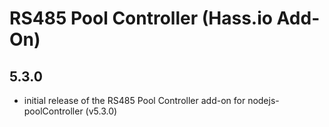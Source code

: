 # RS485 Pool Controller (Hass.io Add-On)

## 5.3.0

- initial release of the RS485 Pool Controller add-on for nodejs-poolController (v5.3.0)
